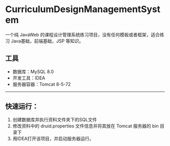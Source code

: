 # CurriculumDesignManagementSystem
一个纯 JavaWeb 的课程设计管理系统练习项目，没有任何模板或者框架，适合练习  Java基础，前端基础，JSP 等知识。

## 工具
+ 数据库：MySQL 8.0
+ 开发工具：IDEA
+ 服务器容器：Tomcat 8-5-72
---
## 快速运行：
1. 创建数据库并执行资料文件夹下的SQL文件
2. 修改资料中的 druid.properties 文件信息并将其放在 Tomcat 服务器的 bin 目录下
3. 用IDEA打开该项目，并启动服务器运行。

